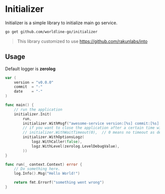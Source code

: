 # Initializer

Initializer is a simple library to initialize main go service.

```sh
go get github.com/worldline-go/initializer
```

> This library customized to use https://github.com/rakunlabs/into

## Usage

Default logger is __zerolog__

```go
var (
	version = "v0.0.0"
	commit  = "-"
	date    = "-"
)

func main() {
	// run the application
	initializer.Init(
		run,
		initializer.WithMsgf("awesome-service version:[%s] commit:[%s] date:[%s]", version, commit, date),
		// if you want to close the application after a certain time without waiting the waitgroup
		// initializer.WithWaitTimeout(0),  // 0 means no timeout as default (time.Duration)
		initializer.WithOptionsLogz(
			logz.WithCaller(false),
			logz.WithLevel(zerolog.LevelDebugValue),
		))
}

func run(_ context.Context) error {
	// Do something here.
	log.Info().Msg("Hello World!")

	return fmt.Errorf("something went wrong")
}
```
